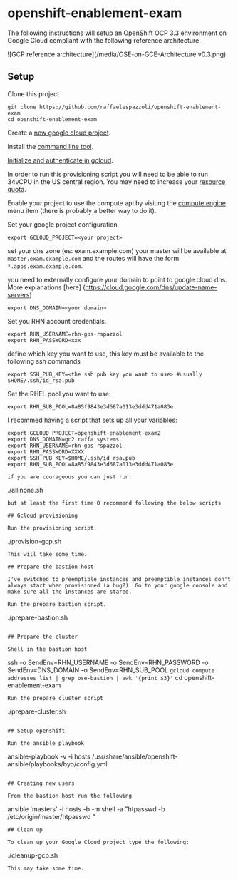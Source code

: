 # openshift-enablement-exam

The following instructions will setup an OpenShift OCP 3.3 environment on Google Cloud compliant with the following reference architecture.

![GCP reference architecture](/media/OSE-on-GCE-Architecture v0.3.png)

## Setup

Clone this project

```
git clone https://github.com/raffaelespazzoli/openshift-enablement-exam
cd openshift-enablement-exam
```

Create a [new google cloud project](https://cloud.google.com/resource-manager/docs/creating-project).

Install the [command line tool](https://cloud.google.com/sdk/downloads).

[Initialize and authenticate in gcloud](https://cloud.google.com/sdk/docs/authorizing).

In order to run this provisioning script you will need to be able to run 34vCPU in the US central region. You may need to increase your [resource quota](https://cloud.google.com/compute/docs/resource-quotas).

Enable your project to use the compute api by visiting the [compute engine](https://console.cloud.google.com/home) menu item (there is probably a better way to do it).

Set your google project configuration
```
export GCLOUD_PROJECT=<your project>
```
set your dns zone (es: exam.example.com)
your master will be available at `master.exam.example.com` and the routes will have the form `*.apps.exam.example.com`.

you need to externally configure your domain to point to google cloud dns. More explanations [here] (https://cloud.google.com/dns/update-name-servers)
```
export DNS_DOMAIN=<your domain>
```
Set you RHN account credentials.
```
export RHN_USERNAME=rhn-gps-rspazzol
export RHN_PASSWORD=xxx 
```
define which key you want to use, this key must be available to the following ssh commands
```
export SSH_PUB_KEY=<the ssh pub key you want to use> #usually $HOME/.ssh/id_rsa.pub
```
Set the RHEL pool you want to use:
```
export RHN_SUB_POOL=8a85f9843e3d687a013e3ddd471a083e
```
I recommed having a script that sets up all your variables:
```
export GCLOUD_PROJECT=openshift-enablement-exam2
export DNS_DOMAIN=gc2.raffa.systems
export RHN_USERNAME=rhn-gps-rspazzol
export RHN_PASSWORD=XXXX
export SSH_PUB_KEY=$HOME/.ssh/id_rsa.pub
export RHN_SUB_POOL=8a85f9843e3d687a013e3ddd471a083e

if you are courageous you can just run:
```
./allinone.sh
```
but at least the first time O recommend following the below scripts

## Gcloud provisioning

Run the provisioning script.

```
./provision-gcp.sh
```
This will take some time.

## Prepare the bastion host

I've switched to preemptible instances and preemptible instances don't always start when provisioned (a bug?). Go to your google console and make sure all the instances are stared.

Run the prepare bastion script.
```
./prepare-bastion.sh
```

## Prepare the cluster

Shell in the bastion host
```
ssh -o SendEnv=RHN_USERNAME -o SendEnv=RHN_PASSWORD -o SendEnv=DNS_DOMAIN -o SendEnv=RHN_SUB_POOL `gcloud compute addresses list | grep ose-bastion | awk '{print $3}'`
cd openshift-enablement-exam
```
Run the prepare cluster script
```
./prepare-cluster.sh
```

## Setup openshift

Run the ansible playbook
```
ansible-playbook -v -i hosts /usr/share/ansible/openshift-ansible/playbooks/byo/config.yml
```

## Creating new users

From the bastion host run the following
```
ansible 'masters' -i hosts -b -m shell -a "htpasswd -b /etc/origin/master/htpasswd <username> <password>"
```
## Clean up

To clean up your Google Cloud project type the following:
```
./cleanup-gcp.sh
```
This may take some time.
